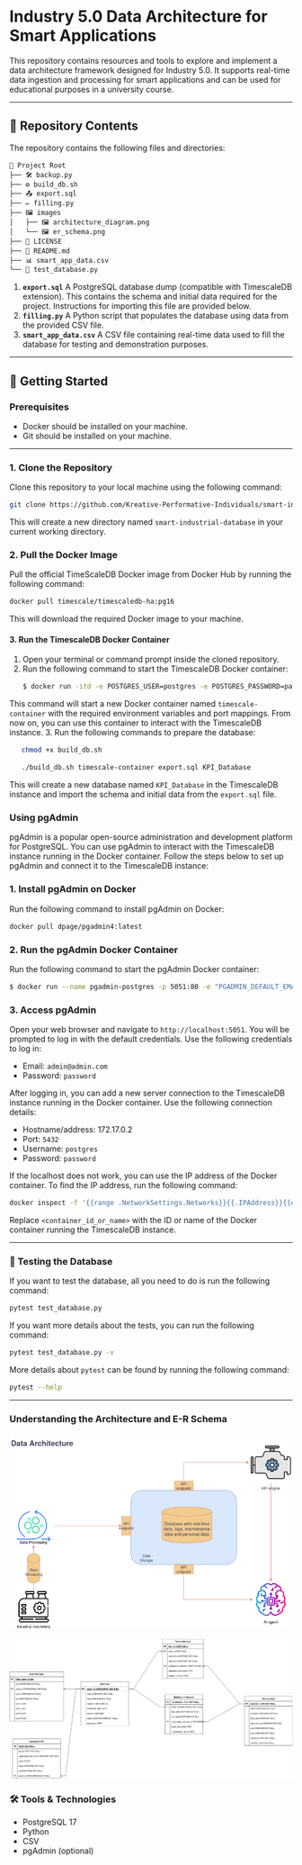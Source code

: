 # Industry 5.0 Data Architecture for Smart Applications

This repository contains resources and tools to explore and implement a data architecture framework designed for Industry 5.0. It supports real-time data ingestion and processing for smart applications and can be used for educational purposes in a university course.

---

## 📁 Repository Contents

The repository contains the following files and directories:
```bash
📂 Project Root
├── 🛠️ backup.py
├── ⚙️ build_db.sh
├── 📤 export.sql
├── ✏️ filling.py
├── 🖼️ images
│   ├── 🖼️ architecture_diagram.png
│   └── 🖼️ er_schema.png
├── 📜 LICENSE
├── 📖 README.md
├── 📊 smart_app_data.csv
└── 🧪 test_database.py
```

1. **`export.sql`**
A PostgreSQL database dump (compatible with TimescaleDB extension). This contains the schema and initial data required for the project. Instructions for importing this file are provided below.
2. **`filling.py`**
A Python script that populates the database using data from the provided CSV file.
3. **`smart_app_data.csv`**
   A CSV file containing real-time data used to fill the database for testing and demonstration purposes.

---

## 🚀 Getting Started

### Prerequisites

- Docker should be installed on your machine.
- Git should be installed on your machine.

---

### 1. Clone the Repository

Clone this repository to your local machine using the following command:

```bash
git clone https://github.com/Kreative-Performative-Individuals/smart-industrial-database
```

This will create a new directory named `smart-industrial-database` in your current working directory.

### 2. Pull the Docker Image

Pull the official TimeScaleDB Docker image from Docker Hub by running the following command:

```bash
docker pull timescale/timescaledb-ha:pg16
```

This will download the required Docker image to your machine.

#### 3. Run the TimescaleDB Docker Container

1. Open your terminal or command prompt inside the cloned repository.
2. Run the following command to start the TimescaleDB Docker container:
   ```bash
   $ docker run -itd -e POSTGRES_USER=postgres -e POSTGRES_PASSWORD=password -p 5432:5432 -v ./data:/var/lib/postgresql/data --name timescale-container timescale/timescaledb-ha:pg16
   ```

This command will start a new Docker container named `timescale-container` with the required environment variables and port mappings. From now on, you can use this container to interact with the TimescaleDB instance.
3. Run the following commands to prepare the database:

```bash
   chmod +x build_db.sh
```

```bash
   ./build_db.sh timescale-container export.sql KPI_Database
```

This will create a new database named `KPI_Database` in the TimescaleDB instance and import the schema and initial data from the `export.sql` file.

### Using pgAdmin

pgAdmin is a popular open-source administration and development platform for PostgreSQL. You can use pgAdmin to interact with the TimescaleDB instance running in the Docker container. Follow the steps below to set up pgAdmin and connect it to the TimescaleDB instance:

### 1. Install pgAdmin on Docker

Run the following command to install pgAdmin on Docker:

```bash
docker pull dpage/pgadmin4:latest
```

### 2. Run the pgAdmin Docker Container

Run the following command to start the pgAdmin Docker container:

```bash
$ docker run --name pgadmin-postgres -p 5051:80 -e "PGADMIN_DEFAULT_EMAIL=admin@admin.com" -e "PGADMIN_DEFAULT_PASSWORD=password" -d dpage/pgadmin4
```

### 3. Access pgAdmin

Open your web browser and navigate to `http://localhost:5051`. You will be prompted to log in with the default credentials. Use the following credentials to log in:

- Email: `admin@admin.com`
- Password: `password`

After logging in, you can add a new server connection to the TimescaleDB instance running in the Docker container. Use the following connection details:

- Hostname/address: 172.17.0.2
- Port: `5432`
- Username: `postgres`
- Password: `password`

If the localhost does not work, you can use the IP address of the Docker container. To find the IP address, run the following command:

```bash
docker inspect -f '{{range .NetworkSettings.Networks}}{{.IPAddress}}{{end}}' <container_id_or_name>
```

Replace `<container_id_or_name>` with the ID or name of the Docker container running the TimescaleDB instance.

---
### 🧪 Testing the Database
If you want to test the database, all you need to do is run the following command:

```bash
pytest test_database.py
```
If you want more details about the tests, you can run the following command:

```bash
pytest test_database.py -v
```
More details about `pytest` can be found by running the following command:

```bash
pytest --help
```
---

### Understanding the Architecture and E-R Schema

![The following architecture Diagram shows the overall design of the Industry 5.0 data architecture, including real-time data flows and processing pipelines.](images/architecture_diagram.png)

![The following E-R Diagram Illustrates the relationships between entities in the database.](images/er_schema.png)

### 🛠️ Tools & Technologies

- PostgreSQL 17
- Python
- CSV
- pgAdmin (optional)
